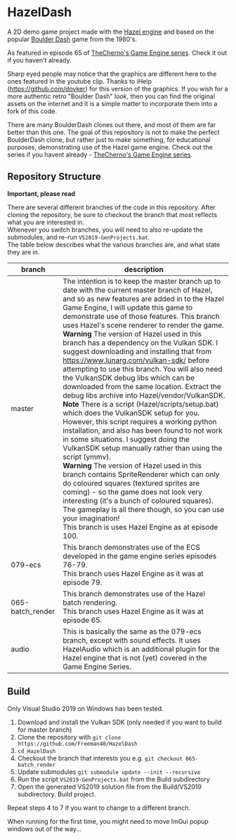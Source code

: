 # HazelDash
A 2D demo game project made with the [Hazel engine](https://github.com/TheCherno/Hazel) and based on the popular [Boulder Dash](https://boulder-dash.com) game from the 1980's.

As featured in episode 65 of [TheCherno's Game Engine series](https://www.youtube.com/playlist?list=PLlrATfBNZ98dC-V-N3m0Go4deliWHPFwT).  Check it out if you haven't already.

Sharp eyed people may notice that the graphics are different here to the ones featured in the youtube clip.  Thanks to iHelp (https://github.com/dovker) for this version of the  graphics.  If you wish for a more authentic retro "Boulder Dash" look, then you can find the original assets on the internet and it is a simple matter to incorporate them into a fork of this code. 

There are many BoulderDash clones out there, and most of them are far better than this one.  The goal of this repository is not to make the perfect BoulderDash clone, but rather just to make something, for educational purposes, demonstrating use of the Hazel game engine.  Check out the series if you havent already - [TheCherno's Game Engine series](https://www.youtube.com/playlist?list=PLlrATfBNZ98dC-V-N3m0Go4deliWHPFwT).



## Repository Structure
**Important, please read**

There are several different branches of the code in this repository.  After cloning the repository, be sure to checkout the branch that most reflects what you are interested in.<br/>
Whenever you switch branches, you will need to also re-update the submodules, and re-run `VS2019-GenProjects.bat`.<br/>
The table below describes what the various branches are, and what state they are in.

branch|description
------|-----------
|master|  The intention is to keep the master branch up to date with the current master branch of Hazel, and so as new features are added in to the Hazel Game Engine, I will update this game to demonstrate use of those features.  This branch uses Hazel's scene renderer to render the game.<br/>**Warning** The version of Hazel used in this branch has a dependency on the Vulkan SDK.  I suggest downloading and installing that from https://www.lunarg.com/vulkan-sdk/ before attempting to use this branch.  You will also need the VulkanSDK debug libs which can be downloaded from the same location.  Extract the debug libs archive into Hazel/vendor/VulkanSDK.<br/>**Note** There is a script (Hazel/scripts/setup.bat) which does the VulkanSDK setup for you.  However, this script requires a working python installation, and also has been found to not work in some situations.  I suggest doing the VulkanSDK setup manually rather than using the script (ymmv).<br/>**Warning** The version of Hazel used in this branch contains SpriteRenderer which can only do coloured squares (textured sprites are coming) - so the game does not look very interesting (it's a bunch of coloured squares).  The gameplay is all there though, so you can use your imagination!<br/>This branch is uses Hazel Engine as at episode 100.
|079-ecs| This branch demonstrates use of the ECS developed in the game engine series episodes 76-79.<br/>This branch uses Hazel Engine as it was at episode 79.
|065-batch_render|  This branch demonstrates use of the Hazel batch rendering.<br/>This branch uses Hazel Engine as it was at episode 65.
|audio|   This is basically the same as the 079-ecs branch, except with sound effects.  It uses HazelAudio which is an additional plugin for the Hazel engine that is not (yet) covered in the Game Engine Series.


## Build
Only Visual Studio 2019 on Windows has been tested.

1. Download and install the Vulkan SDK  (only needed if you want to build for master branch)
2. Clone the repository with `git clone https://github.com/Freeman40/HazelDash`
3. `cd HazelDash`
3. Checkout the branch that interests you e.g. `git checkout 065-batch_render`
4. Update submodules `git submodule update --init --recursive`
5. Run the script `VS2019-GenProjects.bat` from the Build subdirectory
6. Open the generated VS2019 solution file from the Build/VS2019 subdirectory.  Build project.

Repeat steps 4 to 7 if you want to change to a different branch.

When running for the first time, you might need to move ImGui popup windows out of the way...
